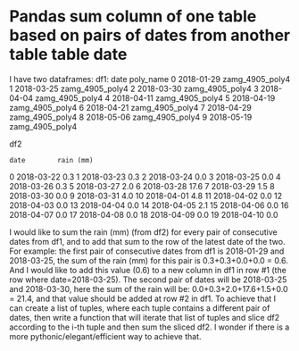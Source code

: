 
# Pandas sum column of one table based on pairs of dates from another table table date

I have two dataframes:
df1:
    date        poly_name
0   2018-01-29  zamg_4905_poly4
1   2018-03-25  zamg_4905_poly4
2   2018-03-30  zamg_4905_poly4
3   2018-04-04  zamg_4905_poly4
4   2018-04-11  zamg_4905_poly4
5   2018-04-19  zamg_4905_poly4
6   2018-04-21  zamg_4905_poly4
7   2018-04-29  zamg_4905_poly4
8   2018-05-06  zamg_4905_poly4
9   2018-05-19  zamg_4905_poly4

df2

    date        rain (mm)
0   2018-03-22  0.3
1   2018-03-23  0.3
2   2018-03-24  0.0
3   2018-03-25  0.0
4   2018-03-26  0.3
5   2018-03-27  2.0
6   2018-03-28  17.6
7   2018-03-29  1.5
8   2018-03-30  0.0
9   2018-03-31  4.0
10  2018-04-01  4.8
11  2018-04-02  0.0
12  2018-04-03  0.0
13  2018-04-04  0.0
14  2018-04-05  2.1
15  2018-04-06  0.0
16  2018-04-07  0.0
17  2018-04-08  0.0
18  2018-04-09  0.0
19  2018-04-10  0.0

I would like to sum the rain (mm) (from df2) for every pair of consecutive dates from df1, and to add that sum to the row of the latest date of the two.
For example: the first pair of consecutive dates from df1 is 2018-01-29 and 2018-03-25, the sum of the rain (mm) for this pair is 0.3+0.3+0.0+0.0 = 0.6. And I would like to add this value (0.6) to a new column in df1 in row #1 (the row where date=2018-03-25). The second pair of dates will be 2018-03-25 and 2018-03-30, here the sum of the rain will be: 0.0+0.3+2.0+17.6+1.5+0.0 = 21.4, and that value should be added at row #2 in df1.
To achieve that I can create a list of tuples, where each tuple contains a different pair of dates, then write a function that will iterate that list of tuples and slice df2 according to the i-th tuple and then sum the sliced df2.
I wonder if there is a more pythonic/elegant/efficient way to achieve that.

        